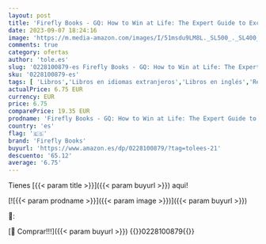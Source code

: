 ```yaml
---
layout: post
title: 'Firefly Books - GQ: How to Win at Life: The Expert Guide to Excelling at Everything You Do'
date: 2023-09-07 18:24:16
image: 'https://m.media-amazon.com/images/I/51msdu9LM8L._SL500_._SL400_.jpg'
comments: true
category: ofertas
author: 'tole.es'
slug: '0228100879-es Firefly Books - GQ: How to Win at Life: The Expert Guide...'
sku: '0228100879-es'
tags: [ 'Libros','Libros en idiomas extranjeros','Libros en inglés','Regular Stores','Salud, familia y desarrollo personal','Shops','firefly books','🇪🇸', ]
actualPrice: 6.75 EUR
currency: EUR
price: 6.75
comparePrice: 19.35 EUR
prodname: 'Firefly Books - GQ: How to Win at Life: The Expert Guide to Excelling at Everything You Do'
country: 'es'
flag: '🇪🇸'
brand: 'Firefly Books'
buyurl: 'https://www.amazon.es/dp/0228100879/?tag=tolees-21'
descuento: '65.12'
average: '6.75'
---
```


Tienes [{{< param title >}}]({{< param buyurl >}}) aqui!

[![{{< param prodname >}}]({{< param image >}})]({{< param buyurl >}})

🔎:


[🛒 Comprar!!!]({{< param buyurl >}})
{{<world>}}0228100879{{</world>}}
